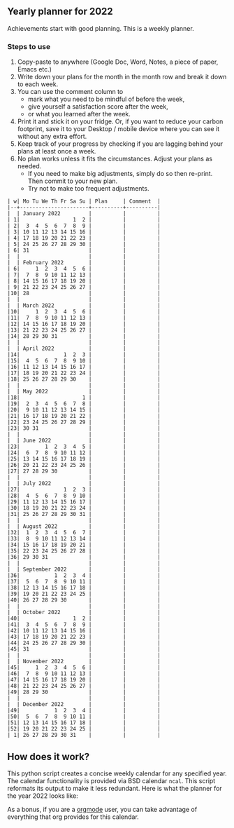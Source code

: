 ## Yearly planner for 2022

Achievements start with good planning. This is a weekly planner. 

### Steps to use
1. Copy-paste to anywhere (Google Doc, Word, Notes, a piece of paper, Emacs etc.)
1. Write down your plans for the month in the month row and break it down to each week. 
1. You can use the comment column to 
    - mark what you need to be mindful of before the week,
    - give yourself a satisfaction score after the week, 
    - or what you learned after the week.
1. Print it and stick it on your fridge. Or, if you want to reduce your carbon footprint, save it to your Desktop / mobile device where you can see it without any extra effort.
1. Keep track of your progress by checking if you are lagging behind your plans at least once a week.
1. No plan works unless it fits the circumstances. Adjust your plans as needed. 
    - If you need to make big adjustments, simply do so then re-print. Then commit to your new plan.
    - Try not to make too frequent adjustments.


``` {org}
| w| Mo Tu We Th Fr Sa Su | Plan     | Comment  |
|--+----------------------+----------+----------|
|  | January 2022         |          |          |
| 1|                 1  2 |          |          |
| 2|  3  4  5  6  7  8  9 |          |          |
| 3| 10 11 12 13 14 15 16 |          |          |
| 4| 17 18 19 20 21 22 23 |          |          |
| 5| 24 25 26 27 28 29 30 |          |          |
| 6| 31                   |          |          |
|  |                      |          |          |
|  | February 2022        |          |          |
| 6|     1  2  3  4  5  6 |          |          |
| 7|  7  8  9 10 11 12 13 |          |          |
| 8| 14 15 16 17 18 19 20 |          |          |
| 9| 21 22 23 24 25 26 27 |          |          |
|10| 28                   |          |          |
|  |                      |          |          |
|  | March 2022           |          |          |
|10|     1  2  3  4  5  6 |          |          |
|11|  7  8  9 10 11 12 13 |          |          |
|12| 14 15 16 17 18 19 20 |          |          |
|13| 21 22 23 24 25 26 27 |          |          |
|14| 28 29 30 31          |          |          |
|  |                      |          |          |
|  | April 2022           |          |          |
|14|              1  2  3 |          |          |
|15|  4  5  6  7  8  9 10 |          |          |
|16| 11 12 13 14 15 16 17 |          |          |
|17| 18 19 20 21 22 23 24 |          |          |
|18| 25 26 27 28 29 30    |          |          |
|  |                      |          |          |
|  | May 2022             |          |          |
|18|                    1 |          |          |
|19|  2  3  4  5  6  7  8 |          |          |
|20|  9 10 11 12 13 14 15 |          |          |
|21| 16 17 18 19 20 21 22 |          |          |
|22| 23 24 25 26 27 28 29 |          |          |
|23| 30 31                |          |          |
|  |                      |          |          |
|  | June 2022            |          |          |
|23|        1  2  3  4  5 |          |          |
|24|  6  7  8  9 10 11 12 |          |          |
|25| 13 14 15 16 17 18 19 |          |          |
|26| 20 21 22 23 24 25 26 |          |          |
|27| 27 28 29 30          |          |          |
|  |                      |          |          |
|  | July 2022            |          |          |
|27|              1  2  3 |          |          |
|28|  4  5  6  7  8  9 10 |          |          |
|29| 11 12 13 14 15 16 17 |          |          |
|30| 18 19 20 21 22 23 24 |          |          |
|31| 25 26 27 28 29 30 31 |          |          |
|  |                      |          |          |
|  | August 2022          |          |          |
|32|  1  2  3  4  5  6  7 |          |          |
|33|  8  9 10 11 12 13 14 |          |          |
|34| 15 16 17 18 19 20 21 |          |          |
|35| 22 23 24 25 26 27 28 |          |          |
|36| 29 30 31             |          |          |
|  |                      |          |          |
|  | September 2022       |          |          |
|36|           1  2  3  4 |          |          |
|37|  5  6  7  8  9 10 11 |          |          |
|38| 12 13 14 15 16 17 18 |          |          |
|39| 19 20 21 22 23 24 25 |          |          |
|40| 26 27 28 29 30       |          |          |
|  |                      |          |          |
|  | October 2022         |          |          |
|40|                 1  2 |          |          |
|41|  3  4  5  6  7  8  9 |          |          |
|42| 10 11 12 13 14 15 16 |          |          |
|43| 17 18 19 20 21 22 23 |          |          |
|44| 24 25 26 27 28 29 30 |          |          |
|45| 31                   |          |          |
|  |                      |          |          |
|  | November 2022        |          |          |
|45|     1  2  3  4  5  6 |          |          |
|46|  7  8  9 10 11 12 13 |          |          |
|47| 14 15 16 17 18 19 20 |          |          |
|48| 21 22 23 24 25 26 27 |          |          |
|49| 28 29 30             |          |          |
|  |                      |          |          |
|  | December 2022        |          |          |
|49|           1  2  3  4 |          |          |
|50|  5  6  7  8  9 10 11 |          |          |
|51| 12 13 14 15 16 17 18 |          |          |
|52| 19 20 21 22 23 24 25 |          |          |
| 1| 26 27 28 29 30 31    |          |          |
```

## How does it work?
This python script creates a concise weekly calendar for any specified
year. The calendar functionality is provided via BSD calendar `ncal`.
This script reformats its output to make it less redundant. Here is what
the planner for the year 2022 looks like:

As a bonus, if you are a [orgmode](https://orgmode.org/ "orgmode") user, you can
take advantage of everything that org provides for this calendar.
